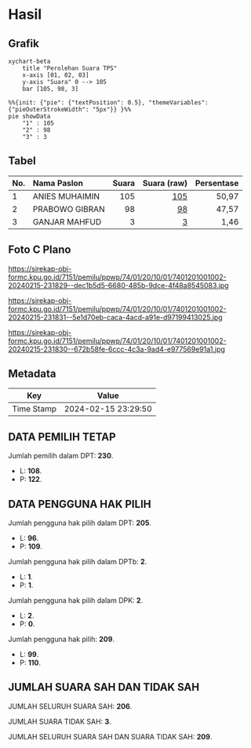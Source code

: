 # Hasil

## Grafik

```mermaid
xychart-beta
    title "Perolehan Suara TPS"
    x-axis [01, 02, 03]
    y-axis "Suara" 0 --> 105
    bar [105, 98, 3]
```

```mermaid
%%{init: {"pie": {"textPosition": 0.5}, "themeVariables": {"pieOuterStrokeWidth": "5px"}} }%%
pie showData
    "1" : 105
    "2" : 98
    "3" : 3
```

## Tabel

| No. | Nama Paslon    | Suara | Suara (raw) | Persentase |
|:--- |:-------------- | -----:| -----------:| ----------:|
| 1   | ANIES MUHAIMIN | 105   | [105][p-1]  | 50,97      |
| 2   | PRABOWO GIBRAN | 98    | [98][p-2]   | 47,57      |
| 3   | GANJAR MAHFUD  | 3     | [3][p-3]    | 1,46       |


[p-1]: https://github.com/gigit-pemilu/pemilu-2024-74-sulawesi-tenggara/blob/main/pilpres/hitung-suara/sub/74-sulawesi-tenggara/sub/01-kolaka/sub/20-samaturu/sub/1001-tosiba/sub/002-tps/sub/paslon-1.txt
[p-2]: https://github.com/gigit-pemilu/pemilu-2024-74-sulawesi-tenggara/blob/main/pilpres/hitung-suara/sub/74-sulawesi-tenggara/sub/01-kolaka/sub/20-samaturu/sub/1001-tosiba/sub/002-tps/sub/paslon-2.txt
[p-3]: https://github.com/gigit-pemilu/pemilu-2024-74-sulawesi-tenggara/blob/main/pilpres/hitung-suara/sub/74-sulawesi-tenggara/sub/01-kolaka/sub/20-samaturu/sub/1001-tosiba/sub/002-tps/sub/paslon-3.txt

## Foto C Plano

https://sirekap-obj-formc.kpu.go.id/7151/pemilu/ppwp/74/01/20/10/01/7401201001002-20240215-231829--dec1b5d5-6680-485b-9dce-4f48a8545083.jpg

https://sirekap-obj-formc.kpu.go.id/7151/pemilu/ppwp/74/01/20/10/01/7401201001002-20240215-231831--5e1d70eb-caca-4acd-a91e-d97199413025.jpg

https://sirekap-obj-formc.kpu.go.id/7151/pemilu/ppwp/74/01/20/10/01/7401201001002-20240215-231830--672b58fe-6ccc-4c3a-9ad4-e977569e91a1.jpg


## Metadata

| Key        | Value               |
| ---------- | ------------------- |
| Time Stamp | 2024-02-15 23:29:50 |


## DATA PEMILIH TETAP

Jumlah pemilih dalam DPT: **230**.
 * L: **108**.
 * P: **122**.

## DATA PENGGUNA HAK PILIH

Jumlah pengguna hak pilih dalam DPT: **205**.
 * L: **96**.
 * P: **109**.

Jumlah pengguna hak pilih dalam DPTb: **2**.
 * L: **1**.
 * P: **1**.

Jumlah pengguna hak pilih dalam DPK: **2**.
 * L: **2**.
 * P: **0**.

Jumlah pengguna hak pilih: **209**.
 * L: **99**.
 * P: **110**.

## JUMLAH SUARA SAH DAN TIDAK SAH

JUMLAH SELURUH SUARA SAH: **206**.

JUMLAH SUARA TIDAK SAH: **3**.

JUMLAH SELURUH SUARA SAH DAN SUARA TIDAK SAH: **209**.


